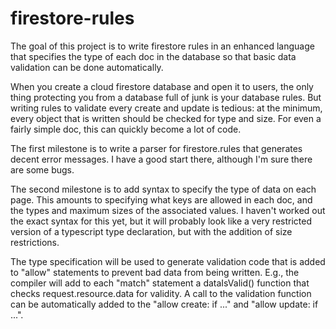 # firestore-rules

The goal of this project is to write firestore rules in an enhanced language that specifies the type of each doc
in the database so that basic data validation can be done automatically. 

When you create a cloud firestore database and open it to users, the only thing protecting you from a database full of
junk is your database rules. But writing rules to validate every create and update is tedious:
at the minimum, every object that is written should be checked for type and size. 
For even a fairly simple doc, this can quickly become a lot of code. 

The first milestone is to write a parser for firestore.rules that generates decent error messages.
I have a good start there, although I'm sure there are some bugs.

The second milestone is to add syntax to specify the type of data on each page. 
This amounts to specifying what keys are allowed in each doc, and the types and maximum sizes of the associated values.
I haven't worked out the exact syntax for this yet, but it will probably look like a very restricted version of a typescript type declaration, 
but with the addition of size restrictions.

The type specification will be used to generate validation code that is added to "allow" statements to prevent bad data from being written.
E.g., the compiler will add to each "match" statement a dataIsValid() function that checks request.resource.data for validity. A call to
the validation function can be automatically added to the "allow create: if ..." and "allow update: if ...".














